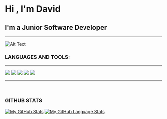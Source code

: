 # Hi , I'm David

## I'm a Junior Software Developer 
<hr color="cyan">

![Alt Text](https://media.giphy.com/media/AdtvZ8gu9gZ32/giphy.gif)

### LANGUAGES AND TOOLS:

<hr color="cyan" >

   
   <img src="https://img.shields.io/badge/python%20-%2314354C.svg?&style=for-the-badge&logo=python&logoColor=white">   <img src="https://img.shields.io/badge/javascript%20-%23323330.svg?&style=for-the-badge&logo=javascript&logoColor=%23F7DF1E">   <img src="https://img.shields.io/badge/html5%20-%23E34F26.svg?&style=for-the-badge&logo=html5&logoColor=white">   <img src="https://img.shields.io/badge/css3%20-%231572B6.svg?&style=for-the-badge&logo=css3&logoColor=white">   <img src="https://img.shields.io/badge/git%20-%23F05033.svg?&style=for-the-badge&logo=git&logoColor=white"/>
  

<hr color="#628fda">
<br>

### GITHUB STATS

[![My GitHub Stats](https://github-readme-stats.vercel.app/api/?username=UnunpentiumCode&count_private=true&theme=tokyonight&showicons=true)]() 
[![My GitHub Language Stats](https://github-readme-stats.vercel.app/api/top-langs/?username=UnunpentiumCode&langs_count=5&theme=tokyonight)]()





